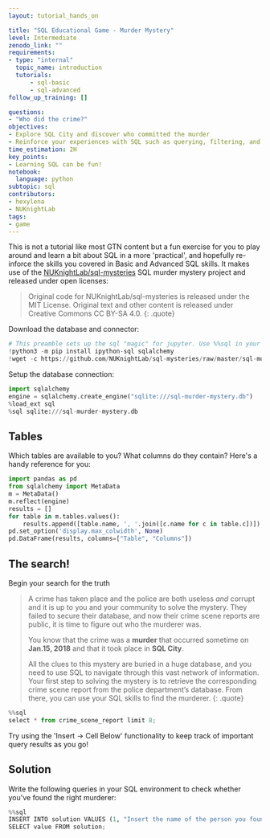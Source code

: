 ```yaml
---
layout: tutorial_hands_on

title: "SQL Educational Game - Murder Mystery"
level: Intermediate
zenodo_link: ""
requirements:
- type: "internal"
  topic_name: introduction
  tutorials:
      - sql-basic
      - sql-advanced
follow_up_training: []

questions:
- "Who did the crime?"
objectives:
- Explore SQL City and discover who committed the murder
- Reinforce your experiences with SQL such as querying, filtering, and joining data.
time_estimation: 2H
key_points:
- Learning SQL can be fun!
notebook:
  language: python
subtopic: sql
contributors:
- hexylena
- NUKnightLab
tags:
- game
---
```


This is not a tutorial like most GTN content but a fun exercise for you to play around and learn a bit about SQL in a more 'practical', and hopefully re-inforce the skills you covered in Basic and Advanced SQL skills. It makes use of the [NUKnightLab/sql-mysteries](https://github.com/NUKnightLab/sql-mysteries) SQL murder mystery project and released under open licenses:

> Original code for NUKnightLab/sql-mysteries is released under the MIT License.
> Original text and other content is released under Creative Commons CC BY-SA 4.0.
{: .quote}

Download the database and connector:

```python
# This preamble sets up the sql "magic" for jupyter. Use %%sql in your cells to write sql!
!python3 -m pip install ipython-sql sqlalchemy
!wget -c https://github.com/NUKnightLab/sql-mysteries/raw/master/sql-murder-mystery.db
```

Setup the database connection:

```python
import sqlalchemy
engine = sqlalchemy.create_engine("sqlite:///sql-murder-mystery.db")
%load_ext sql
%sql sqlite:///sql-murder-mystery.db
```

## Tables

Which tables are available to you? What columns do they contain? Here's a handy reference for you:

```python
import pandas as pd
from sqlalchemy import MetaData
m = MetaData()
m.reflect(engine)
results = []
for table in m.tables.values():
    results.append([table.name, ', '.join([c.name for c in table.c])])
pd.set_option('display.max_colwidth', None)
pd.DataFrame(results, columns=["Table", "Columns"])
```


## The search!

Begin your search for the truth

> A crime has taken place and the police are both useless *and* corrupt and it
> is up to you and your community to solve the mystery. They failed to secure
> their database, and now their crime scene reports are public, it is time to
> figure out who the murderer was.
>
> You know that the crime was a **murder** that occurred sometime on **Jan.15,
> 2018** and that it took place in **SQL City**.
>
> All the clues to this mystery are buried in a huge database, and you need to
> use SQL to navigate through this vast network of information. Your first step
> to solving the mystery is to retrieve the corresponding crime scene report
> from the police department’s database. From there, you can use your SQL
> skills to find the murderer.
{: .quote}

```python
%%sql
select * from crime_scene_report limit 8;
```

Try using the 'Insert → Cell Below' functionality to keep track of important query results as you go!

## Solution

Write the following queries in your SQL environment to check whether you've found the right murderer:

```python
%%sql
INSERT INTO solution VALUES (1, "Insert the name of the person you found here");
SELECT value FROM solution;
```
